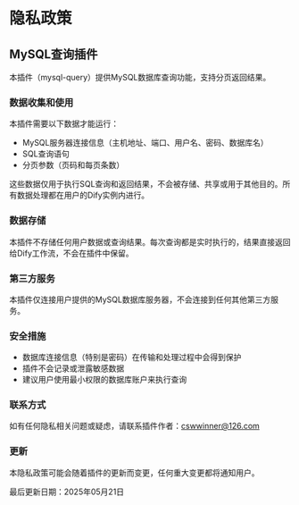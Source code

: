 # 隐私政策

## MySQL查询插件

本插件（mysql-query）提供MySQL数据库查询功能，支持分页返回结果。

### 数据收集和使用

本插件需要以下数据才能运行：
- MySQL服务器连接信息（主机地址、端口、用户名、密码、数据库名）
- SQL查询语句
- 分页参数（页码和每页条数）

这些数据仅用于执行SQL查询和返回结果，不会被存储、共享或用于其他目的。所有数据处理都在用户的Dify实例内进行。

### 数据存储

本插件不存储任何用户数据或查询结果。每次查询都是实时执行的，结果直接返回给Dify工作流，不会在插件中保留。

### 第三方服务

本插件仅连接用户提供的MySQL数据库服务器，不会连接到任何其他第三方服务。

### 安全措施

- 数据库连接信息（特别是密码）在传输和处理过程中会得到保护
- 插件不会记录或泄露敏感数据
- 建议用户使用最小权限的数据库账户来执行查询

### 联系方式

如有任何隐私相关问题或疑虑，请联系插件作者：cswwinner@126.com

### 更新

本隐私政策可能会随着插件的更新而变更，任何重大变更都将通知用户。

最后更新日期：2025年05月21日